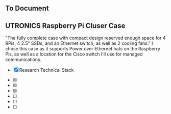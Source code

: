 
## To Document
## **UTRONICS Raspberry Pi Cluser Case**
"The fully complete case with compact design reserved enough space for 4 RPis, 4 2.5” SSDs, and an Ethernet switch, as well as 2 cooling fans." I chose this case as it supports Power over Ethernet hats on the Raspberry Pis, as well as a location for the Cisco switch I'll use for managed communications. 

- [X] Research Technical Stack

- [X]  

- [X]

- [X]
- [ ]
- [ ]
- [ ]
